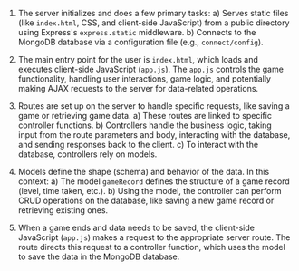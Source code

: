 

1) The server initializes and does a few primary tasks:
   a) Serves static files (like `index.html`, CSS, and client-side JavaScript) from a public directory using Express's `express.static` middleware.
   b) Connects to the MongoDB database via a configuration file (e.g., `connect/config`).

2) The main entry point for the user is `index.html`, which loads and executes client-side JavaScript (`app.js`). The `app.js` controls the game functionality, handling user interactions, game logic, and potentially making AJAX requests to the server for data-related operations.

3) Routes are set up on the server to handle specific requests, like saving a game or retrieving game data.
   a) These routes are linked to specific controller functions.
   b) Controllers handle the business logic, taking input from the route parameters and body, interacting with the database, and sending responses back to the client.
   c) To interact with the database, controllers rely on models.

4) Models define the shape (schema) and behavior of the data. In this context:
   a) The model `gameRecord` defines the structure of a game record (level, time taken, etc.).
   b) Using the model, the controller can perform CRUD operations on the database, like saving a new game record or retrieving existing ones.

5) When a game ends and data needs to be saved, the client-side JavaScript (`app.js`) makes a request to the appropriate server route. The route directs this request to a controller function, which uses the model to save the data in the MongoDB database.
